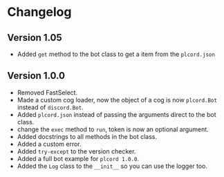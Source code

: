 # Changelog

## Version 1.05

* Added `get` method to the bot class to get a item from the `plcord.json`

## Version 1.0.0

* Removed FastSelect.
* Made a custom cog loader, now the object of a cog is now `plcord.Bot` instead of `discord.Bot`.
* Added `plcord.json` instead of passing the arguments direct to the bot class.
* change the `exec` method to `run`, token is now an optional argument.
* Added docstrings to all methods in the bot class.
* Added a custom error.
* Added `try-except` to the version checker.
* Added a full bot example for `plcord 1.0.0`.
* Added the `Log` class to the `__init__` so you can use the logger too.
